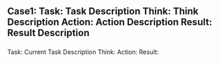 
Case1:
Task: Task Description
Think: Think Description
Action: Action Description
Result: Result Description
---
###
Task:  Current Task Description
Think: <THINK>
Action: <ACTION>
Result: <RESULT>
###
